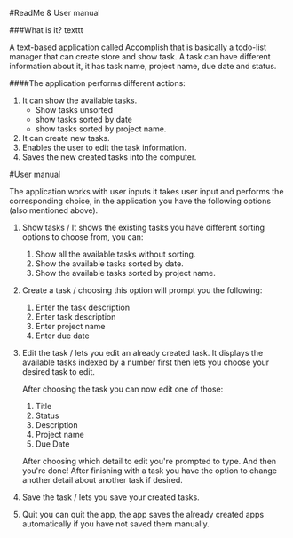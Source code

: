 #ReadMe & User manual 

###What is it?
texttt

A text-based application called Accomplish that is basically a todo-list manager that can create store and show task.
A task can have different information about it, it has task name, project name, due date and status.

####The application performs different actions:

 1. It can show the available tasks.
    * Show tasks unsorted
    * show tasks sorted by date
    * show tasks sorted by project name.
 2. It can create new tasks.
 3. Enables the user to edit the task information.
 4. Saves the new created tasks into the computer.
 
 #User manual 
 
 The application works with user inputs it takes user input 
 and performs the corresponding choice, in the application 
 you have the following options (also mentioned above).
 1. Show tasks / It shows the existing tasks you have different sorting options to choose from, you can:
    1. Show all the available tasks without sorting.
    2. Show the available tasks sorted by date.
    3. Show the available tasks sorted by project name.
    
 2. Create a task / choosing this option will prompt you the following:
    1. Enter the task description
    2. Enter task description
    3. Enter project name
    4. Enter due date
    
 3. Edit the task / lets you edit an already created task. 
 It displays the available tasks indexed by a number first 
 then lets you choose your desired task to edit.
 
    After choosing the task you can now edit one of those:
    1. Title
    2. Status
    3. Description
    4. Project name
    5. Due Date
    
    After choosing which detail to edit you're prompted to type.
    And then you're done!
    After finishing with a task you have the option to change another
    detail about another task if desired. 
    
 4. Save the task / lets you save your created tasks.
 5. Quit you can quit the app, the app saves the already created
 apps automatically if you have not saved them manually.
 